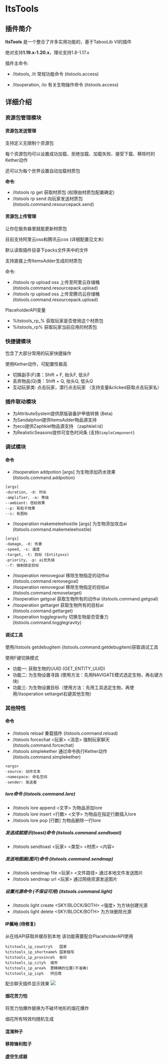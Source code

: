 # ItsTools

## 插件简介

**ItsTools** 是一个整合了许多实用功能的，基于TabooLib VI的插件

绝对支持**1.19.x-1.20.x**，理论支持1.8-1.17.x

插件主命令:
- /itstools, /it 常规功能命令 (itstools.access)

- /itsoperation, /io 有关生物操作命令 (itstools.access)

## 详细介绍

### 资源包管理模块

#### 资源包发送管理

支持定义无限制个资源包

每个资源包均可以设置成功加载、拒绝加载、加载失败、接受下载、移除时的Kether动作

还可以为每个世界设置自动加载材质包

**命令**:
- /itstools rp get <id> 获取材质包 (权限由材质包配置确定)
- /itstools rp send <player> <id> 向玩家发送材质包 (itstools.command.resourcepack.send)

#### 资源包上传管理

让你在服务器里就能更新材质包

目前支持阿里云oss和腾讯云cos (详细配置见文末)

默认读取插件目录下packs文件夹中的文件

支持直接上传ItemsAdder生成的材质包

命令:
- /itstools rp upload oss <pack> 上传至阿里云存储桶 (itstools.command.resourcepack.upload)
- /itstools rp upload oss <pack> 上传至腾讯云存储桶 (itstools.command.resourcepack.upload)

PlaceholderAPI变量
- %itstools_rp_<id>% 获取玩家是否使用这个材质包
- %itstools_rp% 获取玩家当前应用的材质包

### 快捷键模块

包含了大部分常用的玩家快捷操作

使用Kether动作，可配置性极高

- 切换副手(F)类：Shift + F, 抬头F, 低头F
- 丢弃物品(Q)类：Shift + Q, 抬头Q, 低头Q
- 互动玩家类: 点击玩家，潜行点击玩家 （支持变量&clicked获取点击玩家名）


### 插件联动模块

- 为AttributeSystem提供原版装备护甲值转换 (Beta)
- 为Sandalphon提供ItemsAdder物品源支持
- 为eco提供Zaphkiel物品源支持 （zaphkiel:id）
- 为RealisticSeasons提供可变色时间条 (支持`SimpleComponent`)

### 调试模块

#### 命令

- /itsoperation addpotion <potion> [args] 为生物添加药水效果 (itstools.command.addpotion)
```
[args]
-duration, -d: 时长
-amplifier, -a: 等级
--ambient: 信标效果
--p: 有粒子效果
--i: 有图标
```
- /itsoperation makemeleehostile [args] 为生物添加攻击ai (itstools.command.makemeleehostile)
```
[args]
-damage, -d: 伤害
-speed, -s: 速度
-target, -t: 目标 (Entityxxx)
-priority, -p: ai优先级
--f: 强制锁定目标
```
- /itsoperation removegoal <goal> 移除生物指定的动作ai (itstools.command.removegoal)
- /itsoperation removegoal <goal> 移除生物指定的目标ai (itstools.command.removetarget)
- /itsoperation getgoal 获取生物所有的动作ai (itstools.command.getgoal)
- /itsoperation gettarget 获取生物所有的目标ai (itstools.command.gettarget)
- /itsoperation togglegravity 切换生物是否受重力 (itstools.command.togglegravity)

#### 调试工具

使用/itstools getdebugitem (itstools.command.getdebugitem)获取调试工具

使用F键切换模式

- 功能一: 获取生物的UUID (GET_ENTITY_UUID)
- 功能二: 为生物设置寻路 (使用方法：先用NAVIGATE模式选定生物，再右键方块)
- 功能三: 为生物设置目标（使用方法：先用工具选定生物，再使用/itsoperation settarget右键其他生物）

### 其他特性

#### 命令
- /itstools reload 重载插件 (itstools.command.reload)
- /itstools forcechat <玩家> <消息> 强制玩家聊天 (itstools.command.forcechat)
- /itstools simplekether <args> 通过命令执行Kether动作 (itstools.command.simplekether)
```
<args>
-source: 动作文本
-namespace: 命名空间
-sender: 发送者
```

##### lore命令 (itstools.command.lore)
- /itstools lore append <文字> 为物品添加lore
- /itstools lore insert <行数> <文字> 为物品在指定行数插入lore
- /itstools lore pop [行数] 为物品删除一行lore

##### 发送成就提示(toast)命令 (itstools.command.sendtoast)
- /itstools sendtoast <玩家> <类型> <材质> <内容>

##### 发送地图画(图片)命令 (itstools.command.sendmap)
- /itstools sendmap file <玩家> <文件路径> 通过本地文件发送图片
- /itstools sendmap url <玩家> <url> 通过网络资源发送图片

##### 设置光源命令 (不保证可用) (itstools.command.light)
- /itstools light create <SKY/BLOCK/BOTH> <强度> 为方块创建光源
- /itstools light delete <SKY/BLOCK/BOTH> 为方块删除光源

#### ~~IP属地~~ (待修复)

从在线API获取并缓存到本地
该功能需要配合PlaceholderAPI使用

```
%itstools_ip_country%	国家
%itstools_ip_shortname%	国家缩写
%itstools_ip_province%	省份
%itstools_ip_city%	城市
%itstools_ip_area%	更精确的位置(不准确)
%itstools_ip_isp%	供应商
```

配合聊天插件显示效果
![](https://attachment.mcbbs.net/data/myattachment/forum/202212/21/165342bpwgw7wr5wwjrmvr.png)

#### 烟花苦力怕

将苦力怕爆炸替换为不破坏地形的烟花爆炸

烟花所有特效均随机生成

#### 混淆种子

#### 移除锋利粒子

#### 虚空生成器